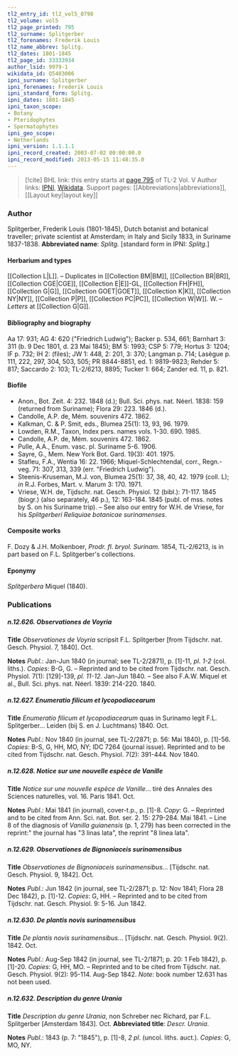 ```yaml
---
tl2_entry_id: tl2_vol5_0798
tl2_volume: vol5
tl2_page_printed: 795
tl2_surname: Splitgerber
tl2_forenames: Frederik Louis
tl2_name_abbrev: Splitg.
tl2_dates: 1801-1845
tl2_page_id: 33333934
author_lsid: 9979-1
wikidata_id: Q5403006
ipni_surname: Splitgerber
ipni_forenames: Frederik Louis
ipni_standard_form: Splitg.
ipni_dates: 1801-1845
ipni_taxon_scope: 
- Botany
- Pteridophytes
- Spermatophytes
ipni_geo_scope: 
- Netherlands
ipni_version: 1.1.1.1
ipni_record_created: 2003-07-02 00:00:00.0
ipni_record_modified: 2013-05-15 11:48:35.0
---
```


> [!cite] BHL link: this entry starts at [page 795](https://www.biodiversitylibrary.org/page/33333934) of TL-2 Vol. V
> Author links: [IPNI](https://www.ipni.org/a/9979-1), [Wikidata](https://www.wikidata.org/wiki/Q5403006). Support pages: [[Abbreviations|abbreviations]], [[Layout key|layout key]]

### Author

Splitgerber, Frederik Louis (1801-1845), Dutch botanist and botanical traveller; private scientist at Amsterdam; in Italy and Sicily 1833, in Suriname 1837-1838. 
**Abbreviated name**: *Splitg.* \[standard form in IPNI: *Splitg.*\]

#### Herbarium and types

[[Collection L|L]]. – Duplicates in [[Collection BM|BM]], [[Collection BR|BR]], [[Collection CGE|CGE]], [[Collection E|E]]-GL, [[Collection FH|FH]], [[Collection G|G]], [[Collection GOET|GOET]], [[Collection K|K]], [[Collection NY|NY]], [[Collection P|P]], [[Collection PC|PC]], [[Collection W|W]]. W. – *Letters* at [[Collection G|G]].

#### Bibliography and biography

Aa 17: 931; AG 4: 620 ("Friedrich Ludwig"); Backer p. 534, 661; Barnhart 3: 311 (b. 9 Dec 1801, d. 23 Mai 1845); BM 5: 1993; CSP 5: 779; Hortus 3: 1204; IF p. 732; IH 2: (files); JW 1: 448, 2: 201, 3: 370; Langman p. 714; Lasègue p. 111, 222, 297, 304, 503, 505; PR 8844-8851, ed. 1: 9819-9823; Rehder 5: 817; Saccardo 2: 103; TL-2/6213, 8895; Tucker 1: 664; Zander ed. 11, p. 821.

#### Biofile

- Anon., Bot. Zeit. 4: 232. 1848 (d.); Bull. Sci. phys. nat. Néerl. 1838: 159 (returned from Suriname); Flora 29: 223. 1846 (d.).
- Candolle, A.P. de, Mém. souvenirs 472. 1862.
- Kalkman, C. & P. Smit, eds., Blumea 25(1): 13, 93, 96. 1979.
- Lowden, R.M., Taxon, Index pers. names vols. 1-30. 690. 1985.
- Candolle, A.P. de, Mém. souvenirs 472. 1862.
- Pulle, A.A., Enum. vasc. pl. Suriname 5-6. 1906.
- Sayre, G., Mem. New York Bot. Gard. 19(3): 401. 1975.
- Stafleu, F.A., Wentia 16: 22. 1966; Miquel-Schlechtendal, corr., Regn.-veg. 71: 307, 313, 339 (err. "Friedrich Ludwig").
- Steenis-Kruseman, M.J. von, Blumea 25(1): 37, 38, 40, 42. 1979 (coll. L); *in* R.J. Forbes, Mart. v. Marum 3: 170. 1971.
- Vriese, W.H. de, Tijdschr. nat. Gesch. Physiol. 12 (bibl.): 71-117. 1845 (biogr.) (also separately, 46 p.), 12: 163-184. 1845 (publ. of mss. notes by S. on his Suriname trip). – See also our entry for W.H. de Vriese, for his *Splitgerberi Reliquiae botanicae surinamenses*.

#### Composite works

F. Dozy & J.H. Molkenboer, *Prodr. fl. bryol. Surinam.* 1854, TL-2/6213, is in part based on F.L. Splitgerber's collections.

#### Eponymy

*Splitgerbera* Miquel (1840).

### Publications

##### n.12.626. Observationes de Voyria

**Title**
*Observationes de Voyria* scripsit F.L. Splitgerber \[from Tijdschr. nat. Gesch. Physiol. 7, 1840\]. Oct.

**Notes**
*Publ*.: Jan-Jun 1840 (in journal; see TL-2/2871), p. \[1\]-11, *pl. 1-2* (col. liths.). *Copies*: B-G, G. – Reprinted and to be cited from Tijdschr. nat. Gesch. Physiol. 7(1): \[129\]-139, *pl. 11-12.* Jan-Jun 1840. – See also F.A.W. Miquel et al., Bull. Sci. phys. nat. Néerl. 1839: 214-220. 1840.

##### n.12.627. Enumeratio filicum et lycopodiacearum

**Title**
*Enumeratio filicum et lycopodiacearum* quas in Surinamo legit F.L. Splitgerber... Leiden (bij S. en J. Luchtmans) 1840. Oct.

**Notes**
*Publ*.: Nov 1840 (in journal, see TL-2/2871; p. 56: Mai 1840), p. \[1\]-56. *Copies*: B-S, G, HH, MO, NY; IDC 7264 (journal issue). Reprinted and to be cited from Tijdschr. nat. Gesch. Physiol. 7(2): 391-444. Nov 1840.

##### n.12.628. Notice sur une nouvelle espèce de Vanille

**Title**
*Notice sur une nouvelle espèce de Vanille*... tiré des Annales des Sciences naturelles, vol. 16. Paris 1841. Oct.

**Notes**
*Publ*.: Mai 1841 (in journal), cover-t.p., p. \[1\]-8. *Copy*: G. – Reprinted and to be cited from Ann. Sci. nat. Bot. ser. 2. 15: 279-284. Mai 1841. – Line 8 of the diagnosis of *Vanilla guianensis* (p. 1, 279) has been corrected in the reprint:" the journal has "3 linas lata", the reprint "8 linea lata".

##### n.12.629. Observationes de Bignoniaceis surinamensibus

**Title**
*Observationes de Bignoniaceis surinamensibus*... \[Tijdschr. nat. Gesch. Physiol. 9, 1842\]. Oct.

**Notes**
*Publ*.: Jun 1842 (in journal, see TL-2/2871; p. 12: Nov 1841; Flora 28 Dec 1842), p. \[1\]-12. *Copies*: G, HH. – Reprinted and to be cited from Tijdschr. nat. Gesch. Physiol. 9: 5-16. Jun 1842.

##### n.12.630. De plantis novis surinamensibus

**Title**
*De plantis novis surinamensibus*... \[Tijdschr. nat. Gesch. Physiol. 9(2). 1842. Oct.

**Notes**
*Publ*.: Aug-Sep 1842 (in journal, see TL-2/1871; p. 20: 1 Feb 1842), p. \[1\]-20. *Copies*: G, HH, MO. – Reprinted and to be cited from Tijdschr. nat. Gesch. Physiol. 9(2): 95-114. Aug-Sep 1842.
*Note*: book number 12.631 has not been used.

##### n.12.632. Description du genre Urania

**Title**
*Description du genre Urania*, non Schreber nec Richard, par F.L. Splitgerber \[Amsterdam 1843\]. Oct.
**Abbreviated title**: *Descr. Urania*.

**Notes**
*Publ*.: 1843 (p. 7: "1845"), p. \[1\]-8, *2 pl*. (uncol. liths. auct.). *Copies*: G, MO, NY.

